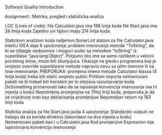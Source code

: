 Software Quality Introduction

Assignment : Metrika, pregled i statisticka analiza


LOC (Lines of code):
file Calculator.java ima 188 linija koda
file Start.java ima 26 linija koda
Zajedno svi fajlovi imaju 214 linija koda.

Statickom analizom koda radjenom SonarLint alatom za file Calculator.java IntelliJ IDEA daje 8 upozorenja:
problem imenovanja metode "ToString", da bi se izbjegle nedoumice i moguci sudar sa metodom "toString" iz superklase "java.lang.Object". Potpuno isto ime sa samo razlikom u velicini pocetnog slova, moze biti zbunjujuca. Ukazuje na gresku programera koji je umjesto override superklasne metode napravio novu sa istim imenom ili na lose imenovanje. PREPORUKA: promjena imena metode
Calculator klassa (4 linija koda) treba biti static umjesto public
Prilikom importa neimenovani paketi ne bi trebali biti koristeni jer to otezava razumjevanje koda
DoSomething primenovati tako da se ispostuje konvencija imenovanja (na tri mjesta u kodu)
Nepotrebna promjenjiva na 70toj liniji koda, preporuka je da se vrijednost vrati bez deklarisanja promjenjive
Nepotreban return na 183 liniji koda

Staticka analiza za file Start.java javlja 4 upozorenja:
Standardni outputi ne trebaju da se koriste direktno (iskoristeni na dva mjesta u kodu)
Neimenovani paketi kao i u Calculator.java
Kod promjenjive Expression nije ispostovana konvencija imenovanja
